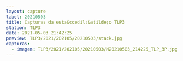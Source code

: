 ```yaml
---
layout: capture
label: 20210503
title: Capturas da esta&ccedil;&atilde;o TLP3
station: TLP3
date: 2021-05-03 21:42:25
preview: TLP3/2021/202105/20210503/stack.jpg
capturas:
  - imagem: TLP3/2021/202105/20210503/M20210503_214225_TLP_3P.jpg
---
```

